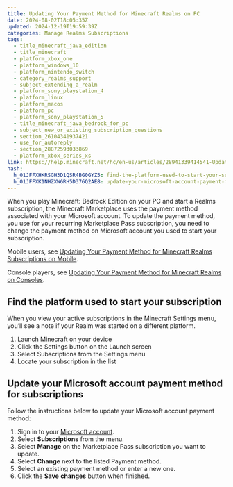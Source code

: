 ```yaml
---
title: Updating Your Payment Method for Minecraft Realms on PC
date: 2024-08-02T18:05:35Z
updated: 2024-12-19T19:59:39Z
categories: Manage Realms Subscriptions
tags:
  - title_minecraft_java_edition
  - title_minecraft
  - platform_xbox_one
  - platform_windows_10
  - platform_nintendo_switch
  - category_realms_support
  - subject_extending_a_realm
  - platform_sony_playstation_4
  - platform_linux
  - platform_macos
  - platform_pc
  - platform_sony_playstation_5
  - title_minecraft_java_bedrock_for_pc
  - subject_new_or_existing_subscription_questions
  - section_26104341937421
  - use_for_autoreply
  - section_28872593033869
  - platform_xbox_series_xs
link: https://help.minecraft.net/hc/en-us/articles/28941339414541-Updating-Your-Payment-Method-for-Minecraft-Realms-on-PC
hash:
  h_01JFFXHKRSGH3D1QSR4BG0GYZ5: find-the-platform-used-to-start-your-subscription
  h_01JFFXK1NHZXW6RH5D376Q2AE8: update-your-microsoft-account-payment-method-for-subscriptions
---
```


When you play Minecraft: Bedrock Edition on your PC and start a Realms subscription, the Minecraft Marketplace uses the payment method associated with your Microsoft account. To update the payment method, you use for your recurring Marketplace Pass subscription, you need to change the payment method on Microsoft account you used to start your subscription.

Mobile users, see [Updating Your Payment Method for Minecraft Realms Subscriptions on Mobile](./Updating-Your-Payment-Method-for-Minecraft-Realms-Subscriptions-on-Mobile.md).

Console players, see [Updating Your Payment Method for Minecraft Realms on Consoles](./Updating-Your-Payment-Method-for-Minecraft-Realms-on-Consoles.md).

## Find the platform used to start your subscription

When you view your active subscriptions in the Minecraft Settings menu, you’ll see a note if your Realm was started on a different platform.

1.  Launch Minecraft on your device
2.  Click the Settings button on the Launch screen
3.  Select Subscriptions from the Settings menu
4.  Locate your subscription in the list

## Update your Microsoft account payment method for subscriptions

Follow the instructions below to update your Microsoft account payment method:

1.  Sign in to your [Microsoft account](https://account.microsoft.com/).
2.  Select **Subscriptions** from the menu.
3.  Select **Manage** on the Marketplace Pass subscription you want to update.
4.  Select **Change** next to the listed Payment method.
5.  Select an existing payment method or enter a new one.
6.  Click the **Save** **changes** button when finished.
